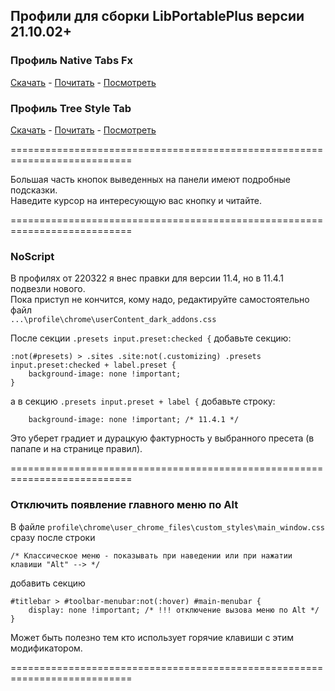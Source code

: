 ## Профили для сборки LibPortablePlus версии 21.10.02+

### Профиль Native Tabs Fx
[Скачать](https://github.com/wvxwxvw/LibPortablePlus_Profiles/raw/main/Firefox.91.ESR.LPP.profile-ntfex_220322.7z)  -  [Почитать](https://github.com/wvxwxvw/LibPortablePlus_Profiles/blob/main/ntfex-Readme.md)  -  [Посмотреть](https://github.com/wvxwxvw/LibPortablePlus_Profiles/blob/main/ntfex-screen.md)  
  
### Профиль Tree Style Tab
[Скачать](https://github.com/wvxwxvw/LibPortablePlus_Profiles/raw/main/Firefox.91.ESR.LPP.profile-tstex_220322.7z)  -  [Почитать](https://github.com/wvxwxvw/LibPortablePlus_Profiles/blob/main/tstex-Readme.md)  -  [Посмотреть](https://github.com/wvxwxvw/LibPortablePlus_Profiles/blob/main/tstex-screen.md)  
  
===========================================================================  

Большая часть кнопок выведенных на панели имеют подробные подсказки.  
Наведите курсор на интересующую вас кнопку и читайте.

===========================================================================  

### NoScript

В профилях от 220322 я внес правки для версии 11.4, но в 11.4.1 подвезли нового.  
Пока приступ не кончится, кому надо, редактируйте самостоятельно файл  
`...\profile\chrome\userContent_dark_addons.css`  
  
После секции `.presets input.preset:checked {` добавьте секцию:  
```
:not(#presets) > .sites .site:not(.customizing) .presets input.preset:checked + label.preset {
	background-image: none !important;
}
```
а в секцию `.presets input.preset + label {` добавьте строку:  
```
	background-image: none !important; /* 11.4.1 */
```
Это уберет градиет и дурацкую фактурность у выбранного пресета (в папапе и на странице правил).  
  
=========================================================================== 
  
### Отключить появление главного меню по Alt  
  
В файле `profile\chrome\user_chrome_files\custom_styles\main_window.css`  
сразу после строки
```
/* Классическое меню - показывать при наведении или при нажатии клавиши "Alt" --> */
```
добавить секцию
```
#titlebar > #toolbar-menubar:not(:hover) #main-menubar {
    display: none !important; /* !!! отключение вызова меню по Alt */
}
```
Может быть полезно тем кто использует горячие клавиши с этим модификатором.  
  
===========================================================================
